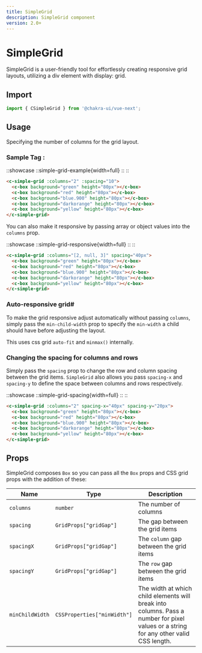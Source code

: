 ```yaml
---
title: SimpleGrid
description: SimpleGrid component
version: 2.0+
---
```


# SimpleGrid


SimpleGrid is a user-friendly tool for effortlessly creating responsive grid layouts, utilizing a div element with display: grid.

## Import

```js
import { CSimpleGrid } from '@chakra-ui/vue-next';
```

## Usage

Specifying the number of columns for the grid layout.

### Sample Tag :

::showcase
::simple-grid-example{width=full}
::
::

```html
<c-simple-grid :columns="2" :spacing="10">
  <c-box background="green" height="80px"></c-box>
  <c-box background="red" height="80px"></c-box>
  <c-box background="blue.900" height="80px"></c-box>
  <c-box background="darkorange" height="80px"></c-box>
  <c-box background="yellow" height="80px"></c-box>
</c-simple-grid>
```

You can also make it responsive by passing array or object values into the `columns` prop.

::showcase
::simple-grid-responsive{width=full}
::
::

```html
<c-simple-grid :columns="[2, null, 3]" spacing="40px">
  <c-box background="green" height="80px"></c-box>
  <c-box background="red" height="80px"></c-box>
  <c-box background="blue.900" height="80px"></c-box>
  <c-box background="darkorange" height="80px"></c-box>
  <c-box background="yellow" height="80px"></c-box>
</c-simple-grid>
```

### Auto-responsive grid#

To make the grid responsive adjust automatically without passing `columns`, simply pass the `min-child-width` prop to specify the `min-width` a child should have before adjusting the layout.

This uses css grid `auto-fit` and `minmax()` internally.

### Changing the spacing for columns and rows

Simply pass the `spacing` prop to change the row and column spacing between the grid items. `SimpleGrid` also allows you pass `spacing-x` and `spacing-y` to define the space between columns and rows respectively.

::showcase
::simple-grid-spacing{width=full}
::
::

```html
<c-simple-grid :columns="2" spacing-x="40px" spacing-y="20px">
  <c-box background="green" height="80px"></c-box>
  <c-box background="red" height="80px"></c-box>
  <c-box background="blue.900" height="80px"></c-box>
  <c-box background="darkorange" height="80px"></c-box>
  <c-box background="yellow" height="80px"></c-box>
</c-simple-grid>
```

## Props

SimpleGrid composes `Box` so you can pass all the `Box` props and CSS grid props with the addition of these:

| Name             | Type                        | Description                                                                                                                           |
|------------------|-----------------------------|---------------------------------------------------------------------------------------------------------------------------------------|
| `columns`        | `number`                    | The number of columns                                                                                                                 |
| `spacing`        | `GridProps["gridGap"]`      | The gap between the grid items                                                                                                        |
| `spacingX`       | `GridProps["gridGap"]`      | The `column` gap between the grid items                                                                                               |
| `spacingY`       | `GridProps["gridGap"]`      | The `row` gap between the grid items                                                                                                  |
| `minChildWidth` | `CSSProperties["minWidth"]` | The width at which child elements will break into columns. Pass a number for pixel values or a string for any other valid CSS length. |